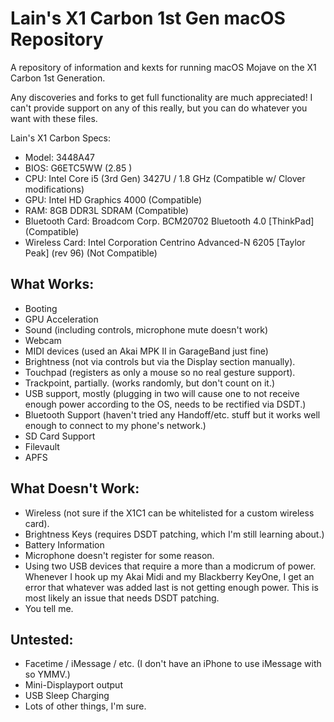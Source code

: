 # Lain's X1 Carbon 1st Gen macOS Repository
A repository of information and kexts for running macOS Mojave on the X1 Carbon 1st Generation.

Any discoveries and forks to get full functionality are much appreciated! I can't provide support on any of this really, but you can do whatever you want with these files.

Lain's X1 Carbon Specs:
- Model: 3448A47
- BIOS: G6ETC5WW (2.85 )
- CPU: Intel Core i5 (3rd Gen) 3427U / 1.8 GHz (Compatible w/ Clover modifications) 
- GPU: Intel HD Graphics 4000 (Compatible)
- RAM: 8GB DDR3L SDRAM (Compatible)
- Bluetooth Card: Broadcom Corp. BCM20702 Bluetooth 4.0 [ThinkPad] (Compatible)
- Wireless Card: Intel Corporation Centrino Advanced-N 6205 [Taylor Peak] (rev 96) (Not Compatible)

## What Works:
- Booting
- GPU Acceleration
- Sound (including controls, microphone mute doesn't work)
- Webcam
- MIDI devices (used an Akai MPK II in GarageBand just fine)
- Brightness (not via controls but via the Display section manually).
- Touchpad (registers as only a mouse so no real gesture support).
- Trackpoint, partially. (works randomly, but don't count on it.)
- USB support, mostly (plugging in two will cause one to not receive enough power according to the OS, needs to be rectified via DSDT.)
- Bluetooth Support (haven't tried any Handoff/etc. stuff but it works well enough to connect to my phone's network.)
- SD Card Support
- Filevault
- APFS

## What Doesn't Work:
- Wireless (not sure if the X1C1 can be whitelisted for a custom wireless card).
- Brightness Keys (requires DSDT patching, which I'm still learning about.)
- Battery Information
- Microphone doesn't register for some reason.
- Using two USB devices that require a more than a modicrum of power. Whenever I hook up my Akai Midi and my Blackberry KeyOne, I get an error that whatever was added last is not getting enough power. This is most likely an issue that needs DSDT patching.
- You tell me.

## Untested:
- Facetime / iMessage / etc. (I don't have an iPhone to use iMessage with so YMMV.)
- Mini-Displayport output
- USB Sleep Charging
- Lots of other things, I'm sure. 

